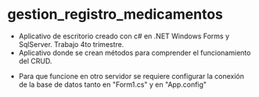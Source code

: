 # gestion_registro_medicamentos
- Aplicativo de escritorio creado con c# en .NET Windows Forms  y SqlServer. Trabajo 4to trimestre.
- Aplicativo donde se crean métodos para comprender el funcionamiento del CRUD.
* Para que funcione en otro servidor se requiere configurar la conexión de la base de datos tanto en "Form1.cs" y en "App.config"
